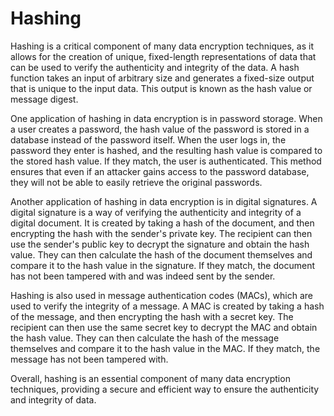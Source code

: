 # Hashing

Hashing is a critical component of many data encryption techniques, as it allows for the creation of unique, fixed-length representations of data that can be used to verify the authenticity and integrity of the data. A hash function takes an input of arbitrary size and generates a fixed-size output that is unique to the input data. This output is known as the hash value or message digest.

One application of hashing in data encryption is in password storage. When a user creates a password, the hash value of the password is stored in a database instead of the password itself. When the user logs in, the password they enter is hashed, and the resulting hash value is compared to the stored hash value. If they match, the user is authenticated. This method ensures that even if an attacker gains access to the password database, they will not be able to easily retrieve the original passwords.

Another application of hashing in data encryption is in digital signatures. A digital signature is a way of verifying the authenticity and integrity of a digital document. It is created by taking a hash of the document, and then encrypting the hash with the sender's private key. The recipient can then use the sender's public key to decrypt the signature and obtain the hash value. They can then calculate the hash of the document themselves and compare it to the hash value in the signature. If they match, the document has not been tampered with and was indeed sent by the sender.

Hashing is also used in message authentication codes (MACs), which are used to verify the integrity of a message. A MAC is created by taking a hash of the message, and then encrypting the hash with a secret key. The recipient can then use the same secret key to decrypt the MAC and obtain the hash value. They can then calculate the hash of the message themselves and compare it to the hash value in the MAC. If they match, the message has not been tampered with.

Overall, hashing is an essential component of many data encryption techniques, providing a secure and efficient way to ensure the authenticity and integrity of data.
